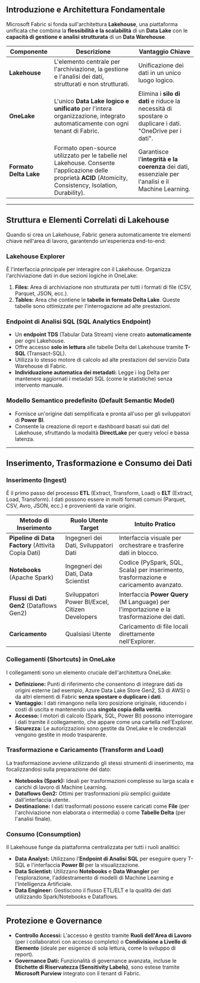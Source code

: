 
## Introduzione e Architettura Fondamentale

Microsoft Fabric si fonda sull'architettura **Lakehouse**, una piattaforma unificata che combina la **flessibilità e la scalabilità** di un **Data Lake** con le **capacità di gestione e analisi strutturata** di un **Data Warehouse**.

|Componente|Descrizione|Vantaggio Chiave|
|---|---|---|
|**Lakehouse**|L'elemento centrale per l'archiviazione, la gestione e l'analisi dei dati, strutturati e non strutturati.|Unificazione dei dati in un unico luogo logico.|
|**OneLake**|L'unico **Data Lake logico e unificato** per l'intera organizzazione, integrato automaticamente con ogni tenant di Fabric.|Elimina i **silo di dati** e riduce la necessità di spostare o duplicare i dati. "OneDrive per i dati".|
|**Formato Delta Lake**|Formato open-source utilizzato per le tabelle nel Lakehouse. Consente l'applicazione delle proprietà **ACID** (Atomicity, Consistency, Isolation, Durability).|Garantisce l'**integrità e la coerenza** dei dati, essenziale per l'analisi e il Machine Learning.|

---

## Struttura e Elementi Correlati di Lakehouse

Quando si crea un Lakehouse, Fabric genera automaticamente tre elementi chiave nell'area di lavoro, garantendo un'esperienza end-to-end:
### Lakehouse Explorer

È l'interfaccia principale per interagire con il Lakehouse. Organizza l'archiviazione dati in due sezioni logiche in OneLake:

1. **Files:** Area di archiviazione non strutturata per tutti i formati di file (CSV, Parquet, JSON, ecc.).
2. **Tables:** Area che contiene le **tabelle in formato Delta Lake**. Queste tabelle sono ottimizzate per l'interrogazione ad alte prestazioni.

### Endpoint di Analisi SQL (SQL Analytics Endpoint)

- Un **endpoint TDS** (Tabular Data Stream) viene creato **automaticamente** per ogni Lakehouse.
- Offre accesso **solo in lettura** alle tabelle Delta del Lakehouse tramite **T-SQL** (Transact-SQL).
- Utilizza lo stesso motore di calcolo ad alte prestazioni del servizio Data Warehouse di Fabric.
- **Individuazione automatica dei metadati:** Legge i log Delta per mantenere aggiornati i metadati SQL (come le statistiche) senza intervento manuale.

### Modello Semantico predefinito (Default Semantic Model)

- Fornisce un'origine dati semplificata e pronta all'uso per gli sviluppatori di **Power BI**.
- Consente la creazione di report e dashboard basati sui dati del Lakehouse, sfruttando la modalità **DirectLake** per query veloci e bassa latenza.

---

## Inserimento, Trasformazione e Consumo dei Dati

### Inserimento (Ingest)

È il primo passo del processo **ETL** (Extract, Transform, Load) o **ELT** (Extract, Load, Transform). 
I dati possono essere in molti formati comuni (Parquet, CSV, Avro, JSON, ecc.) e provenienti da varie origini.

|Metodo di Inserimento|Ruolo Utente Target|Intuito Pratico|
|---|---|---|
|**Pipeline di Data Factory** (Attività Copia Dati)|Ingegneri dei Dati, Sviluppatori Dati|Interfaccia visuale per orchestrare e trasferire dati in blocco.|
|**Notebooks** (Apache Spark)|Ingegneri dei Dati, Data Scientist|Codice (PySpark, SQL, Scala) per inserimento, trasformazione e caricamento avanzato.|
|**Flussi di Dati Gen2** (Dataflows Gen2)|Sviluppatori Power BI/Excel, Citizen Developers|Interfaccia **Power Query** (M Language) per l'importazione e la trasformazione dei dati.|
|**Caricamento**|Qualsiasi Utente|Caricamento di file locali direttamente nell'Explorer.|

### Collegamenti (Shortcuts) in OneLake

I collegamenti sono un elemento cruciale dell'architettura OneLake:

- **Definizione:** Punti di riferimento che consentono di integrare dati da origini esterne (ad esempio, Azure Data Lake Store Gen2, S3 di AWS) o da altri elementi di Fabric **senza spostare o duplicare i dati**.
- **Vantaggio:** I dati rimangono nella loro posizione originale, riducendo i costi di uscita e mantenendo una **singola copia della verità**.
- **Accesso:** I motori di calcolo (Spark, SQL, Power BI) possono interrogare i dati tramite il collegamento, che appare come una cartella nell'Explorer.
- **Sicurezza:** Le autorizzazioni sono gestite da OneLake e le credenziali vengono gestite in modo trasparente.

### Trasformazione e Caricamento (Transform and Load)

La trasformazione avviene utilizzando gli stessi strumenti di inserimento, ma focalizzandosi sulla preparazione del dato:

- **Notebooks (Spark):** Ideali per trasformazioni complesse su larga scala e carichi di lavoro di Machine Learning.
- **Dataflows Gen2:** Ottimi per trasformazioni più semplici guidate dall'interfaccia utente.
- **Destinazione:** I dati trasformati possono essere caricati come **File** (per l'archiviazione non elaborata o intermedia) o come **Tabelle Delta** (per l'analisi finale).

### Consumo (Consumption)

Il Lakehouse funge da piattaforma centralizzata per tutti i ruoli analitici:

- **Data Analyst:** Utilizzano l'**Endpoint di Analisi SQL** per eseguire query T-SQL e l'interfaccia **Power BI** per la visualizzazione.
- **Data Scientist:** Utilizzano **Notebooks** e **Data Wrangler** per l'esplorazione, l'addestramento di modelli di Machine Learning e l'Intelligenza Artificiale.
- **Data Engineer:** Gestiscono il flusso ETL/ELT e la qualità dei dati utilizzando Spark/Notebooks e Dataflows.

---

## Protezione e Governance

- **Controllo Accessi:** L'accesso è gestito tramite **Ruoli dell'Area di Lavoro** (per i collaboratori con accesso completo) o **Condivisione a Livello di Elemento** (ideale per esigenze di sola lettura, come lo sviluppo di report).
- **Governance Dati:** Funzionalità di governance avanzata, incluse le **Etichette di Riservatezza (Sensitivity Labels)**, sono estese tramite **Microsoft Purview** integrato con il tenant di Fabric.
